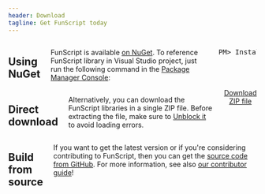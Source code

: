 ```yaml
---
header: Download
tagline: Get FunScript today
---
```

<div class="row">
<div class="large-6 columns">

## Using NuGet

FunScript is available [on NuGet](http://www.nuget.org/packages/FunScript). To reference
FunScript library in Visual Studio project, just run the following command in the 
[Package Manager Console](http://docs.nuget.org/docs/start-here/using-the-package-manager-console):

<pre class="nuget">
PM&gt; Install-Package FunScript
</pre>

</div><div class="large-6 columns">

## Direct download

Alternatively, you can download the FunScript libraries in a single ZIP file.
Before extracting the file, make sure to [Unblock it](http://blogs.msdn.com/b/brada/archive/2009/12/11/visual-studio-project-sample-loading-error-assembly-could-not-be-loaded-and-will-be-ignored-could-not-load-file-or-assembly-or-one-of-its-dependencies-operation-is-not-supported-exception-from-hresult-0x80131515.aspx)
to avoid loading errors.

<div style="margin-left:auto;margin-right:auto;text-align:center;">
<a href="downloads/funscript.zip" class="success button">Download ZIP file</a>
</div>

</div>
</div>
<div class="row">
<div class="large-12 columns">

## Build from source

If you want to get the latest version or if you're considering contributing to FunScript, then
you can get the [source code from GitHub](https://github.com/ZachBray/). For more information,
see also [our contributor guide](contribute.html)!

</div>
</div>
